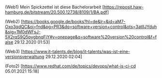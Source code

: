 (Web1) Mein Spickzettel ist diese Bachelorarbeit [https://reposit.haw-hamburg.de/bitstream/20.500.12738/8109/1/BA.pdf]

(Web2) [https://books.google.de/books?hl=de&lr=&id=aM7-Oxo3qdQC&oi=fnd&pg=PR3&dq=software+version+control&ots=3atlIJYduh&sig=1M0dWFsJ-5X2rqS9Q5pygbnqFiY#v=onepage&q=software%20version%20control&f=false
29.12.2020 01:53]

(Web3) [https://www.it-talents.de/blog/it-talents/was-ist-eine-versionsverwaltung 29.12.2020 02:04]

(Foto2) [https://www.redhat.com/de/topics/devops/what-is-ci-cd
05.01.2021 15:18]
